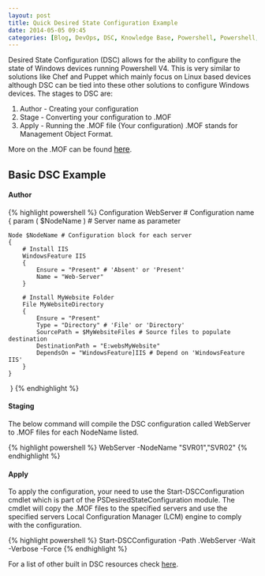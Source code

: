 ```yaml
---
layout: post
title: Quick Desired State Configuration Example
date: 2014-05-05 09:45
categories: [Blog, DevOps, DSC, Knowledge Base, Powershell, Powershell, Server Administration]
---
```

Desired State Configuration (DSC) allows for the ability to configure the state of Windows devices running Powershell V4. This is very similar to solutions like Chef and Puppet which mainly focus on Linux based devices although DSC can be tied into these other solutions to configure Windows devices. The stages to DSC are:
<ol>
	<li>Author - Creating your configuration</li>
	<li>Stage - Converting your configuration to .MOF</li>
	<li>Apply - Running the .MOF file (Your configuration) .MOF stands for Management Object Format.</li>
</ol>
More on the .MOF can be found <a style="font-family: sans-serif; font-size: medium; font-style: normal; font-variant: normal; line-height: normal;" title="Managed Object Format" href="http://msdn.microsoft.com/en-us/library/aa823192(v=vs.85).aspx" target="_blank">here</a>.
<h2>Basic DSC Example</h2>
<h4>Author</h4>

{% highlight powershell %}
Configuration WebServer # Configuration name 
{
    param ( $NodeName ) # Server name as parameter

    Node $NodeName # Configuration block for each server
    {
        # Install IIS       
        WindowsFeature IIS
        {            
            Ensure = "Present" # 'Absent' or 'Present'
            Name = "Web-Server"         
        }

        # Install MyWebsite Folder
        File MyWebsiteDirectory
        {
            Ensure = "Present"
            Type = "Directory" # 'File' or 'Directory'
            SourcePath = $MyWebsiteFiles # Source files to populate destination
            DestinationPath = "E:websMyWebsite"
            DependsOn = "WindowsFeature]IIS # Depend on 'WindowsFeature IIS'
        }
    }
 }
{% endhighlight %}

<h4>Staging</h4>
The below command will compile the DSC configuration called WebServer to .MOF files for each NodeName listed.

{% highlight powershell %}
WebServer -NodeName "SVR01","SVR02"
{% endhighlight %}

<h4>Apply</h4>
To apply the configuration, your need to use the Start-DSCConfiguration cmdlet which is part of the PSDesiredStateConfiguration module. The cmdlet will copy the .MOF files to the specified servers and use the specified servers Local Configuration Manager (LCM) engine to comply with the configuration.

{% highlight powershell %}
Start-DSCConfiguration -Path .WebServer -Wait -Verbose -Force
{% endhighlight %}


For a list of other built in DSC resources check <a title="DSC Built In Resources" href="http://technet.microsoft.com/en-us/library/dn249921.aspx" target="_blank">here</a>.
